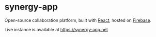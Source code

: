 # synergy-app

Open-source collaboration platform, built with [React](https://react.dev/), hosted on [Firebase](https://firebase.google.com/).

Live instance is available at https://synergy-app.net
